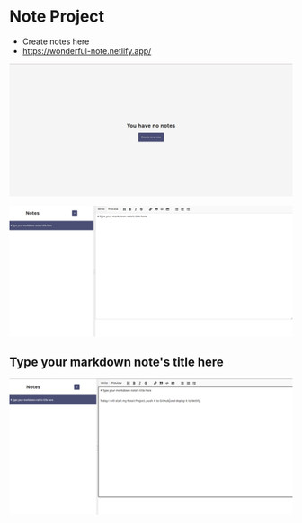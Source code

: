 # Note Project

+ Create notes here
+ https://wonderful-note.netlify.app/

![Alt text](Note-1.png)

![note-2](note-2.png)

##  Type your markdown note's title here

![Alt text](image.png)